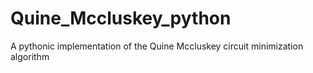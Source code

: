 # Quine_Mccluskey_python
A pythonic implementation of the Quine Mccluskey circuit minimization algorithm
